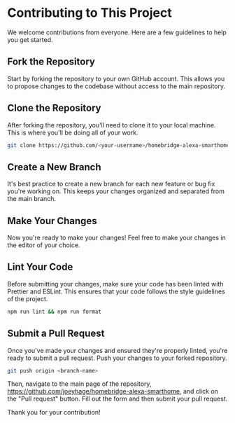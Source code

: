 # Contributing to This Project

We welcome contributions from everyone. Here are a few guidelines to help you get started.

## Fork the Repository

Start by forking the repository to your own GitHub account. This allows you to propose changes to the codebase without access to the main repository.

## Clone the Repository

After forking the repository, you'll need to clone it to your local machine. This is where you'll be doing all of your work.

```sh
git clone https://github.com/<your-username>/homebridge-alexa-smarthome.git
```

## Create a New Branch

It's best practice to create a new branch for each new feature or bug fix you're working on. This keeps your changes organized and separated from the main branch.

## Make Your Changes

Now you're ready to make your changes! Feel free to make your changes in the editor of your choice.

## Lint Your Code

Before submitting your changes, make sure your code has been linted with Prettier and ESLint. This ensures that your code follows the style guidelines of the project.

```sh
npm run lint && npm run format
```

## Submit a Pull Request

Once you've made your changes and ensured they're properly linted, you're ready to submit a pull request. Push your changes to your forked repository.

```sh
git push origin <branch-name>
```

Then, navigate to the main page of the repository, https://github.com/joeyhage/homebridge-alexa-smarthome, and click on the "Pull request" button. Fill out the form and then submit your pull request.

Thank you for your contribution!

